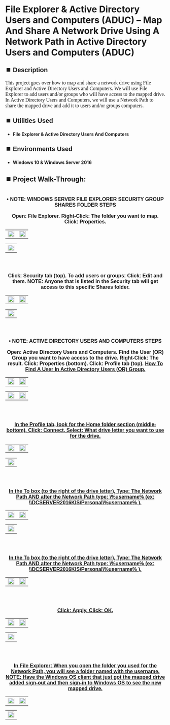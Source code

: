 <h1>File Explorer & Active Directory Users and Computers (ADUC) – Map And Share A Network Drive Using A Network Path in Active Directory Users and Computers (ADUC)</h1>


<h2 style="font-family: Arial, sans-serif; font-size: 20px; font-weight: bold; margin-top: 24px; margin-bottom: 12px;">
⏹️ Description</h2>

<p style="font-family: Georgia, serif; font-size: 16px; margin-top: 12px; margin-bottom: 12px;">
This project goes over how to map and share a network drive using File Explorer and Active Directory Users and Computers. We will use File Explorer to add users and/or groups who will have access to the mapped drive.  In Active Directory Users and Computers, we will use a Network Path to share the mapped drive and add it to users and/or groups computers. 
</b>



<h2 style="font-family: Arial, sans-serif; font-size: 20px; font-weight: bold; margin-top: 24px; margin-bottom: 12px;">
⏹️ Utilities Used</h2>
  
<p style="font-family: Georgia, serif; font-size: 16px; margin-top: 12px; margin-bottom: 12px;">
 
 - <b>File Explorer & Active Directory Users And Computers</b>



<h2 style="font-family: Arial, sans-serif; font-size: 20px; font-weight: bold; margin-top: 24px; margin-bottom: 12px;"> 
⏹️ Environments Used </h2>

<p style="font-family: Georgia, serif; font-size: 16px; margin-top: 12px; margin-bottom: 12px;">
 
- <b>Windows 10 & Windows Server 2016</b>



<h2 style="font-family: Arial, sans-serif; font-size: 20px; font-weight: bold; margin-top: 24px; margin-bottom: 12px;"> 
<h2>
⏹️ Project Walk-Through:</h2>
 <br/>

<div style="text-align:center;">
  <span style="font-family: Arial, sans-serif; font-size: 16px;"><b>•	NOTE: WINDOWS SERVER FILE EXPLORER SECURITY GROUP SHARES FOLDER STEPS</b></span>  
<br/><br/>

<div style="text-align:center;">
  <span style="font-family: Arial, sans-serif; font-size: 16px;"><b>Open: File Explorer.  Right-Click: The folder you want to map.  Click: Properties.</b></span>  
<br/>

<table>
  <tr>
    <td><img src="https://imgur.com/86dLOzJ.png" height="50%" width="100%" /></td>
    <td><img src="https://imgur.com/0k1KZrm.png" height="50%" width="100%" /></td>
  </tr>
</table>

<table>
  <tr>
    <td><img src="https://imgur.com/ZhNewXs.png" height="50%" width="100%" /></td>
  </tr>
</table>

<br /><br />


<div style="text-align:center;">
  <span style="font-family: Arial, sans-serif; font-size: 16px;"><b>Click: Security tab (top).  To add users or groups: Click: Edit and them.  NOTE: Anyone that is listed in the Security tab will get access to this specific Shares folder.</b></span>  
<br/>

<table>
  <tr>
    <td><img src="https://imgur.com/3Gd6hSr.png" height="50%" width="100%" /></td>
    <td><img src="https://imgur.com/dqVt47X.png" height="50%" width="100%" /></td>
  </tr>
</table>

<table>
  <tr>
    <td><img src="https://imgur.com/eO8A65P.png" height="50%" width="100%" /></td>
  </tr>
</table>

<br /><br />


<div style="text-align:center;">
  <span style="font-family: Arial, sans-serif; font-size: 16px;"><b>•	NOTE: ACTIVE DIRECTORY USERS AND COMPUTERS STEPS</b></span>  
<br/><br/>

<div style="text-align:center;">
  <span style="font-family: Arial, sans-serif; font-size: 16px;"><b>Open: Active Directory Users and Computers.  Find the User  (OR)  Group you want to have access to the drive. Right-Click: The result.  Click: Properties (bottom).  Click: Profile tab (top).  <a href="https://github.com/RashadHagen/ADUC-Find-Computer-User-Contact-Group-Printer-Shared-Folder-Organizational-Unit-Common-Que" style="font-family: Arial, sans-serif; font-size: 16px; font-weight: bold;">How To Find A User In Active Directory Users  (OR)  Group.</b></span>  
<br/>

<table>
  <tr>
    <td><img src="https://imgur.com/W8OfYmv.png" height="100%" width="100%" /></td>
    <td><img src="https://imgur.com/hLXJ1On.png" height="100%" width="100%" /></td>
  </tr>
</table>

<table>
  <tr>
    <td><img src="https://imgur.com/A0RdjeO.png" height="100%" width="100%" /></td>
    <td><img src="https://imgur.com/MNITuvA.png" height="100%" width="100%" /></td>
  </tr>
</table>

<br /><br />


<div style="text-align:center;">
  <span style="font-family: Arial, sans-serif; font-size: 16px;"><b>In the Profile tab, look for the Home folder section (middle-bottom).  Click: Connect.  Select: What drive letter you want to use for the drive.</b></span>  
<br/>

<table>
  <tr>
    <td><img src="https://imgur.com/KTkelV3.png" height="50%" width="100%" /></td>
    <td><img src="https://imgur.com/uwRhDUA.png" height="50%" width="100%" /></td>
  </tr>
</table>

<table>
  <tr>
    <td><img src="https://imgur.com/cZiyCRg.png" height="50%" width="100%" /></td>
  </tr>
</table>

<br /><br />


<div style="text-align:center;">
  <span style="font-family: Arial, sans-serif; font-size: 16px;"><b>In the To box (to the right of the drive letter), Type: The Network Path AND after the Network Path type:  \%username% (ex: \\DCSERVER2016KIS\Personal\%username% ).</b></span>  
<br/>

<table>
  <tr>
    <td><img src="https://imgur.com/dxPcPZm.png" height="50%" width="100%" /></td>
    <td><img src="https://imgur.com/FKcgS5C.png" height="50%" width="100%" /></td>
  </tr>
</table>

<table>
  <tr>
    <td><img src="https://imgur.com/75Llsv9.png" height="50%" width="100%" /></td>
  </tr>
</table>

<br /><br />


<div style="text-align:center;">
  <span style="font-family: Arial, sans-serif; font-size: 16px;"><b>In the To box (to the right of the drive letter), Type: The Network Path AND after the Network Path type:  \%username% (ex: \\DCSERVER2016KIS\Personal\%username% ).</b></span>  
<br/>

<table>
  <tr>
    <td><img src="https://imgur.com/dxPcPZm.png" height="50%" width="100%" /></td>
    <td><img src="https://imgur.com/FKcgS5C.png" height="50%" width="100%" /></td>
  </tr>
</table>

<br /><br />


<div style="text-align:center;">
  <span style="font-family: Arial, sans-serif; font-size: 16px;"><b>Click: Apply.  Click: OK.</b></span>  
<br/>

<table>
  <tr>
    <td><img src="https://imgur.com/3dvKQyy.png" height="50%" width="100%" /></td>
    <td><img src="https://imgur.com/vtf1SXo.png" height="50%" width="100%" /></td>
  </tr>
</table>

<table>
  <tr>
    <td><img src="https://imgur.com/UFq5gQi.png" height="50%" width="100%" /></td>
  </tr>
</table>

<br /><br />


<div style="text-align:center;">
  <span style="font-family: Arial, sans-serif; font-size: 16px;"><b>In File Explorer: When you open the folder you used for the Network Path, you will see a folder named with the username.  NOTE: Have the Windows OS client that just got the mapped drive added sign-out and then sign-in to Windows OS to see the new mapped drive.</b></span>  
<br/>

<table>
  <tr>
    <td><img src="https://imgur.com/WJOFz1a.png" height="50%" width="100%" /></td>
    <td><img src="https://imgur.com/rhpzUE7.png" height="50%" width="100%" /></td>
  </tr>
</table>

<table>
  <tr>
    <td><img src="https://imgur.com/DOgUEWC.png" height="50%" width="100%" /></td>
  </tr>
</table>

<br /><br />
